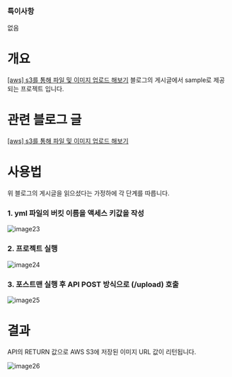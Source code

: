 ### 특이사항
없음

# 개요
[[aws] s3를 통해 파일 및 이미지 업로드 해보기](https://sbi1024.github.io/devops/aws/6) 블로그의 게시글에서 sample로 제공되는 프로젝트 입니다.

# 관련 블로그 글
[[aws] s3를 통해 파일 및 이미지 업로드 해보기](https://sbi1024.github.io/devops/aws/6)


# 사용법
위 블로그의 게시글을 읽으셨다는 가정하에 각 단계를 따릅니다. 

### 1. yml 파일의 버킷 이름을 액세스 키값을 작성
   
![image23](https://github.com/user-attachments/assets/a1030c9e-f6dd-4a1d-bdc1-a523032b9b22)

### 2. 프로젝트 실행

![image24](https://github.com/user-attachments/assets/40bacbe2-58a8-4cfe-9fb8-d45f30ce43f1)

### 3. 포스트맨 실행 후 API POST 방식으로 (/upload) 호출

![image25](https://github.com/user-attachments/assets/b89b837d-3395-43b3-9ee7-7da2e1b94e00)

# 결과 
API의 RETURN 값으로 AWS S3에 저장된 이미지 URL 값이 리턴됩니다.

![image26](https://github.com/user-attachments/assets/6251a6e4-7e3f-4d46-859b-351f6bf89093)




